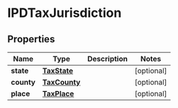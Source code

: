 

# IPDTaxJurisdiction


## Properties

Name | Type | Description | Notes
------------ | ------------- | ------------- | -------------
**state** | [**TaxState**](TaxState.md) |  |  [optional]
**county** | [**TaxCounty**](TaxCounty.md) |  |  [optional]
**place** | [**TaxPlace**](TaxPlace.md) |  |  [optional]




